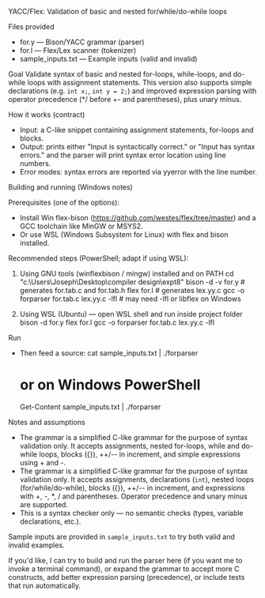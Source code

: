 YACC/Flex: Validation of basic and nested for/while/do-while loops

Files provided
- for.y         — Bison/YACC grammar (parser)
- for.l         — Flex/Lex scanner (tokenizer)
- sample_inputs.txt — Example inputs (valid and invalid)

Goal
Validate syntax of basic and nested for-loops, while-loops, and do-while loops with assignment statements.
This version also supports simple declarations (e.g. `int x;`, `int y = 2;`) and improved expression parsing with operator precedence (*/ before +- and parentheses), plus unary minus.

How it works (contract)
- Input: a C-like snippet containing assignment statements, for-loops and blocks.
- Output: prints either "Input is syntactically correct." or "Input has syntax errors." and the parser will print syntax error location using line numbers.
- Error modes: syntax errors are reported via yyerror with the line number.

Building and running (Windows notes)

Prerequisites (one of the options):
- Install Win flex-bison (https://github.com/westes/flex/tree/master) and a GCC toolchain like MinGW or MSYS2.
- Or use WSL (Windows Subsystem for Linux) with flex and bison installed.

Recommended steps (PowerShell; adapt if using WSL):

1) Using GNU tools (winflexbison / mingw) installed and on PATH
   cd "c:\Users\Joseph\Desktop\compiler design\expt8"
   bison -d -v for.y           # generates for.tab.c and for.tab.h
   flex for.l                  # generates lex.yy.c
   gcc -o forparser for.tab.c lex.yy.c -lfl   # may need -lfl or libflex on Windows

2) Using WSL (Ubuntu) — open WSL shell and run inside project folder
   bison -d for.y
   flex for.l
   gcc -o forparser for.tab.c lex.yy.c -lfl

Run
- Then feed a source:
  cat sample_inputs.txt | ./forparser
  # or on Windows PowerShell
  Get-Content sample_inputs.txt | ./forparser

Notes and assumptions
- The grammar is a simplified C-like grammar for the purpose of syntax validation only. It accepts assignments, nested for-loops, while and do-while loops, blocks ({}), ++/-- in increment, and simple expressions using + and -.
- The grammar is a simplified C-like grammar for the purpose of syntax validation only. It accepts assignments, declarations (`int`), nested loops (for/while/do-while), blocks ({}), ++/-- in increment, and expressions with +, -, *, / and parentheses. Operator precedence and unary minus are supported.
- This is a syntax checker only — no semantic checks (types, variable declarations, etc.).

Sample inputs are provided in `sample_inputs.txt` to try both valid and invalid examples.

If you'd like, I can try to build and run the parser here (if you want me to invoke a terminal command), or expand the grammar to accept more C constructs, add better expression parsing (precedence), or include tests that run automatically.
